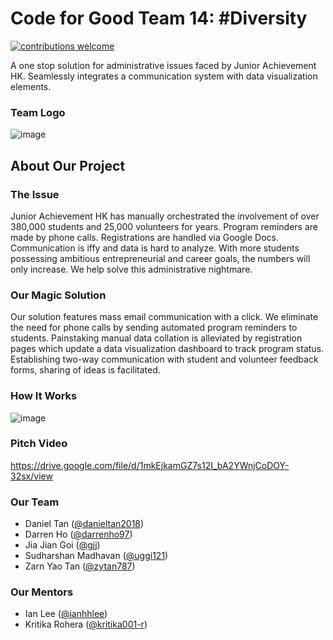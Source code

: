 # Code for Good Team 14: #Diversity

[![contributions welcome](https://img.shields.io/badge/contributions-welcome-brightgreen.svg?style=flat)](https://github.com/cfg2020apac/team-14/issues)

A one stop solution for administrative issues faced by Junior Achievement HK. Seamlessly integrates a communication system with data visualization elements.

### Team Logo
![image](https://res.cloudinary.com/ideation/image/upload/w_128,h_128,q_auto,f_auto,dpr_auto/zyhyigz86bxdz4ip137p)

## About Our Project
### The Issue
Junior Achievement HK has manually orchestrated the involvement of over 380,000 students and 25,000 volunteers for years. Program reminders are made by phone calls. Registrations are handled via Google Docs. Communication is iffy and data is hard to analyze. With more students possessing ambitious entrepreneurial and career goals, the numbers will only increase. We help solve this administrative nightmare.

### Our Magic Solution
Our solution features mass email communication with a click. We eliminate the need for phone calls by sending automated program reminders to students. Painstaking manual data collation is alleviated by registration pages which update a data visualization dashboard to track program status. Establishing two-way communication with student and volunteer feedback forms, sharing of ideas is facilitated.

### How It Works
![image](https://user-images.githubusercontent.com/506667/95642589-ea4d9280-0adb-11eb-9cd4-0829abe6857e.png)

### Pitch Video
https://drive.google.com/file/d/1mkEjkamGZ7s12I_bA2YWnjCoDOY-32sx/view

### Our Team
- Daniel Tan ([@danieltan2018](https://github.com/danieltan2018))
- Darren Ho ([@darrenho97](https://github.com/darrenho97))
- Jia Jian Goi ([@gjj](https://github.com/gjj))
- Sudharshan Madhavan ([@uggi121](https://github.com/uggi121))
- Zarn Yao Tan ([@zytan787](https://github.com/zytan787))

### Our Mentors
- Ian Lee ([@ianhhlee](https://github.com/zytan787))
- Kritika Rohera ([@kritika001-r](https://github.com/kritika001-r))
